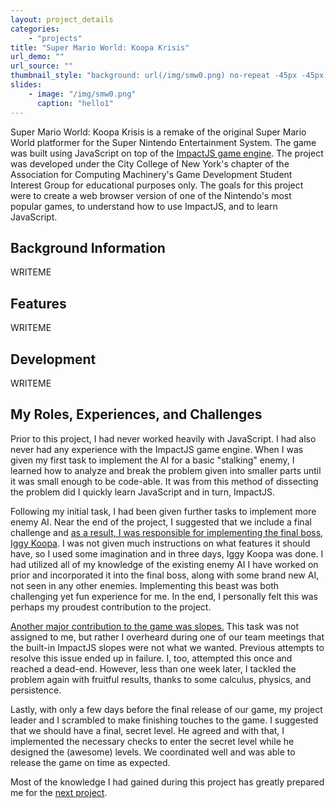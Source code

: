```yaml
---
layout: project_details
categories:
    - "projects"
title: "Super Mario World: Koopa Krisis"
url_demo: ""
url_source: ""
thumbnail_style: "background: url(/img/smw0.png) no-repeat -45px -45px content-box; background-size: 200%;"
slides:
    - image: "/img/smw0.png"
      caption: "hello1"
---
```



Super Mario World: Koopa Krisis is a remake of the original Super Mario World platformer for the Super Nintendo Entertainment System. The game was built using JavaScript on top of the [ImpactJS game engine](http://impactjs.com). The project was developed under the City College of New York's chapter of the Association for Computing Machinery's Game Development Student Interest Group for educational purposes only. The goals for this project were to create a web browser version of one of the Nintendo's most popular games, to understand how to use ImpactJS, and to learn JavaScript.


Background Information
---
WRITEME


Features
---
WRITEME


Development
---
WRITEME


My Roles, Experiences, and Challenges
---
Prior to this project, I had never worked heavily with JavaScript. I had also never had any experience with the ImpactJS game engine. When I was given my first task to implement the AI for a basic "stalking" enemy, I learned how to analyze and break the problem given into smaller parts until it was small enough to be code-able. It was from this method of dissecting the problem did I quickly learn JavaScript and in turn, ImpactJS.

Following my initial task, I had been given further tasks to implement more enemy AI. Near the end of the project, I suggested that we include a final challenge and [as a result, I was responsible for implementing the final boss](http://bitbucket.org/DrkSephy/smw-koopa-krisis/history-node/1544cd73a481/lib/game/entities/enemies/iggy_koopa.js), [Iggy Koopa](http://bitbucket.org/DrkSephy/smw-koopa-krisis/src/1544cd73a481/lib/game/entities/enemies/iggy_koopa.js). I was not given much instructions on what features it should have, so I used some imagination and in three days, Iggy Koopa was done. I had utilized all of my knowledge of the existing enemy AI I have worked on prior and incorporated it into the final boss, along with some brand new AI, not seen in any other enemies. Implementing this beast was both challenging yet fun experience for me. In the end, I personally felt this was perhaps my proudest contribution to the project.

[Another major contribution to the game was slopes.](http://bitbucket.org/DrkSephy/smw-koopa-krisis/commits/all?search=slope) This task was not assigned to me, but rather I overheard during one of our team meetings that the built-in ImpactJS slopes were not what we wanted. Previous attempts to resolve this issue ended up in failure. I, too, attempted this once and reached a dead-end. However, less than one week later, I tackled the problem again with fruitful results, thanks to some calculus, physics, and persistence.

Lastly, with only a few days before the final release of our game, my project leader and I scrambled to make finishing touches to the game. I suggested that we should have a final, secret level. He agreed and with that, I implemented the necessary checks to enter the secret level while he designed the (awesome) levels. We coordinated well and was able to release the game on time as expected.

Most of the knowledge I had gained during this project has greatly prepared me for the [next project](/projects/fire_emblem_chronicles_of_the_abyss).
